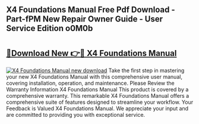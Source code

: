 ## X4 Foundations Manual Free Pdf Download - Part-fPM New Repair Owner Guide - User Service Edition o0M0b

# <h2><a href="http://cf12.oget.top/?id=X4+Foundations+Manual">🔗Download New 👉🔴 X4 Foundations Manual</a></h2>

[![X4 Foundations Manual new download](https://i.imgur.com/5g1atiW.png)](http://cf12.oget.top/?id=X4+Foundations+Manual)
Take the first step in mastering your new X4 Foundations Manual with this comprehensive user manual, covering installation, operation, and maintenance. Please Review the Warranty Information X4 Foundations Manual This product is covered by a comprehensive warranty. This remarkable X4 Foundations Manual offers a comprehensive suite of features designed to streamline your workflow. Your Feedback is Valued X4 Foundations Manual. We appreciate your input and are committed to providing you with exceptional service.
